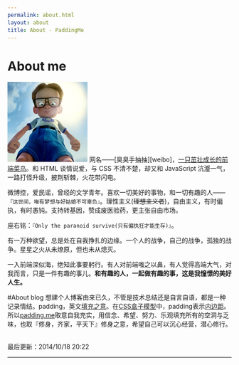 ```yaml
---
permalink: about.html
layout: about
title: About - PaddingMe
---
```


# About me

<img src="/images/paddingme.jpg" class="inline-left" alt="Padding Me" />
网名——[臭臭手抽抽][weibo]，<a href="http://yuehu.io/padding-me" target="_blank">一只茁壮成长的前端菜鸟</a>。和 HTML 谈情说爱，与 CSS 不清不楚，却又和 JavaScript 沆瀣一气，一路打怪升级，披荆斩棘，火花带闪电。

微博控，爱民谣，曾经的文学青年。喜欢一切美好的事物，和一切有趣的人——`『这世间，唯有梦想与好姑娘不可辜负』`。理性主义(<del>理想主义者</del>)，自由主义，有时偏执，有时愚钝。支持转基因，赞成废医验药，更主张自由市场。

座右铭：`『Only the paranoid survive(只有偏执狂才能生存)』`。

有一万种欲望，总是处在自我挣扎的边缘。一个人的战争，自己的战争，孤独的战争。星星之火从未燎原，但也未从熄灭。

一入前端深似海，绝知此事要躬行。有人对前端嗤之以鼻，有人觉得高端大气，对我而言，只是一件有趣的事儿。**和有趣的人，一起做有趣的事，这是我憧憬的美好人生。**

#About blog
想建个人博客由来已久，不管是技术总结还是自言自语，都是一种记录情结。padding，英文[填充之意][paddingen]。在[CSS盒子模型][boxmodel]中，padding表示[内边距][padding]。所以[padding.me][padding.me]取意自我充实，用信念、希望、努力、乐观填充所有的空洞与乏味，也取『修身，齐家，平天下』修身之意，希望自己可以沉心经营，潜心修行。

<br>
最后更新：2014/10/18 20:22

[weibo]: http://weibo.com/yahoo2651
[boxmodel]: http://www.w3school.com.cn/css/css_boxmodel.asp
[paddingen]:http://dict.youdao.com/search?q=padding&keyfrom=dict.index
[padding]: http://www.w3school.com.cn/cssref/pr_padding.asp
[padding.me]:http://padding.me

---
